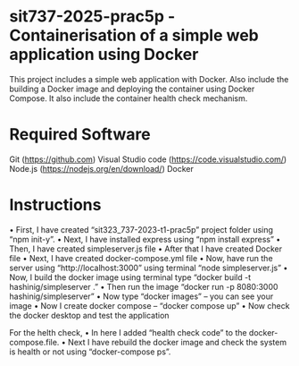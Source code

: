 # sit737-2025-prac5p - Containerisation of a simple web application using Docker
This project includes a simple web application with Docker. Also include the building a Docker image and deploying the container using Docker Compose. It also include the container health check mechanism.

# Required Software
Git (https://github.com)
Visual Studio code (https://code.visualstudio.com/)
Node.js (https://nodejs.org/en/download/)
Docker

# Instructions
•	First, I have created “sit323_737-2023-t1-prac5p” project folder using “npm init-y”.
•	Next, I have installed express using “npm install express”
•	Then, I have created simpleserver.js file
•	After that I have created Docker file
•	Next, I have created docker-compose.yml file
•	Now, have run the server using “http://localhost:3000” using terminal “node simpleserver.js”
•	Now, I build the docker image using terminal type “docker build -t hashinig/simpleserver .”
•	Then run the image “docker run -p 8080:3000 hashinig/simpleserver”
•	Now type “docker images” – you can see your image
•	Now I create docker compose – “docker compose up”
•	Now check the docker desktop and test the application

For the helth check,
•	In here I added “health check code” to the docker-compose.file.
•	Next I have rebuild the docker image and check the system is health or not using “docker-compose ps”.
